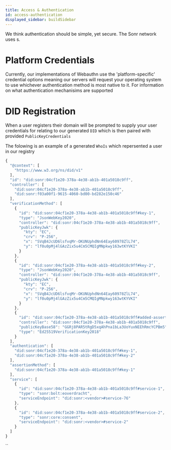 ```yaml
---
title: Access & Authentication
id: access-authentication
displayed_sidebar: buildSidebar
---
```


We think authentication should be simple, yet secure. The Sonr network uses s.



<!-- [t]("https://www.figma.com/file/4BeBs2QYmytTN0RII1i4d8/Webauthn-flow?node-id=0%3A1") -->





# Platform Credentials

Currently, our implementations of Webauthn use the 'platform-specific' credential options meaning our servers will request your operating system to use whichever authentication method is most native to it. For information on what authentication mechanisims are supported





# DID Registration

When a user registers their domain will be prompted to supply your user credentials for relating to our generated `DID` which is then paired with provided `PublicKeyCredentials`

The folowing is an example of a generated `WhoIs` which repersented a user in our registry



```javascript
{
  "@context": [
    "https://www.w3.org/ns/did/v1"
  ],
  "id": "did:sonr:04cf1e20-378a-4e38-ab1b-401a5018c9ff",
  "controller": [
    "did:sonr:04cf1e20-378a-4e38-ab1b-401a5018c9ff",
    "did:sonr:f03a00f1-9615-4060-bd00-bd282e150c46"
  ],
  "verificationMethod": [
    {
      "id": "did:sonr:04cf1e20-378a-4e38-ab1b-401a5018c9ff#key-1",
      "type": "JsonWebKey2020",
      "controller": "did:sonr:04cf1e20-378a-4e38-ab1b-401a5018c9ff",
      "publicKeyJwk": {
        "kty": "EC",
        "crv": "P-256",
        "x": "SVqB4JcUD6lsfvqMr-OKUNUphdNn64Eay60978ZlL74",
        "y": "lf0u0pMj4lGAzZix5u4Cm5CMQIgMNpkwy163wtKYVKI"
      }
    },
    {
      "id": "did:sonr:04cf1e20-378a-4e38-ab1b-401a5018c9ff#key-2",
      "type": "JsonWebKey2020",
      "controller": "did:sonr:04cf1e20-378a-4e38-ab1b-401a5018c9ff",
      "publicKeyJwk": {
        "kty": "EC",
        "crv": "P-256",
        "x": "SVqB4JcUD6lsfvqMr-OKUNUphdNn64Eay60978ZlL74",
        "y": "lf0u0pMj4lGAzZix5u4Cm5CMQIgMNpkwy163wtKYVKI"
      }
    },
    {
      "id": "did:sonr:04cf1e20-378a-4e38-ab1b-401a5018c9ff#added-assertion-method-1",
      "controller": "did:sonr:04cf1e20-378a-4e38-ab1b-401a5018c9ff",
      "publicKeyBase58": "GGRj8PAR5tRgD5xqAhPna1bLa3UoYuxNEEhRmcYCPBm5",
      "type": "Ed25519VerificationKey2018"
    }
  ],
  "authentication": [
    "did:sonr:04cf1e20-378a-4e38-ab1b-401a5018c9ff#key-1",
    "did:sonr:04cf1e20-378a-4e38-ab1b-401a5018c9ff#key-2"
  ],
  "assertionMethod": [
    "did:sonr:04cf1e20-378a-4e38-ab1b-401a5018c9ff#key-1"
  ],
  "service": [
    {
      "id": "did:sonr:04cf1e20-378a-4e38-ab1b-401a5018c9ff#service-1",
      "type": "sonr:bolt:eoverdracht",
      "serviceEndpoint": "did:sonr:<vendor>#service-76"
    },
    {
      "id": "did:sonr:04cf1e20-378a-4e38-ab1b-401a5018c9ff#service-2",
      "type": "sonr:core:consent",
      "serviceEndpoint": "did:sonr:<vendor>#service-2"
    }
  ]
}
```



``
